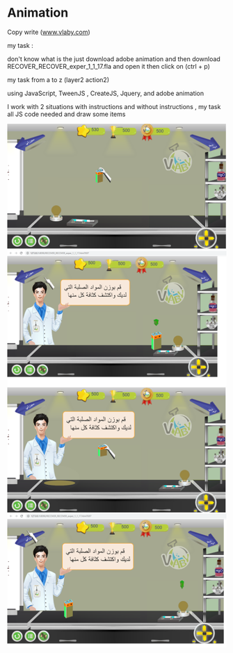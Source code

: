 # Animation
Copy write (www.vlaby.com)


my task : 

don't know what is the just download adobe animation and then download RECOVER_RECOVER_exper_1_1_17.fla
and open it then click on (ctrl + p) 

my task from a to z (layer2 action2) 

using JavaScript, TweenJS , CreateJS, Jquery, and adobe animation 

I work with 2 situations with instructions and without instructions , my task all JS code needed and draw some items

<img src="mp1.PNG">	
<img src="mp2.PNG">	
<img src="mp3.PNG">	
<img src="mp4.PNG">
